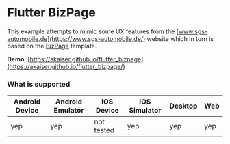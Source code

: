 # Flutter BizPage

This example attempts to mimic some UX features from
the [www.sgs-automobile.de](https://www.sgs-automobile.de/) website which in turn is based on
the [BizPage](https://bootstrapmade.com/demo/templates/BizPage/) template.

**Demo**: [https://akaiser.github.io/flutter_bizpage](https://akaiser.github.io/flutter_bizpage/)

### What is supported

| Android Device | Android Emulator | iOS Device     | iOS Simulator | Desktop | Web  |
|----------------|------------------|----------------|---------------|---------|------|
| yep            | yep              | not tested     | yep           | yep     | yep  |
